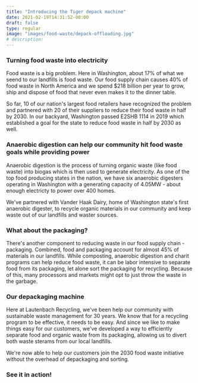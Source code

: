 ```yaml
---
title: "Introducing the Tiger depack machine"
date: 2021-02-19T14:31:52-08:00
draft: false
type: regular
image: "images/food-waste/depack-offloading.jpg"
# description:
---
```


### Turning food waste into electricity

Food waste is a big problem. Here in Washington, about 17% of what we seend to our landfills is food waste. Our food supply chain causes 40% of food waste in North America and we spend $218 billion per year to grow, ship and dispose of food that never even makes it to the dinner table.

So far, 10 of our nation's largest food retailers have recognized the problem and partnered with 20 of their suppliers to reduce their food waste in half by 2030. In our backyard, Washington passed E2SHB 1114 in 2019 which established a goal for the state to reduce food waste in half by 2030 as well.

### Anaerobic digestion can help our community hit food waste goals while providing power

Anaerobic digestion is the process of turning organic waste (like food waste) into biogas which is then used to generate electricity. As one of the top food producing states in the nation, we have six anaerobic digesters operating in Washington with a generating capacity of 4.05MW - about enough electricty to power over 400 homes. 

We've partnered with Vander Haak Dairy, home of Washington state's first anaerobic digester, to recycle organic materials in our community and keep waste out of our landfills and waster sources.

### What about the packaging?

There's another component to reducing waste in our food supply chain - packaging. Combined, food and packaging account for almost 45% of materials in our landfills. While composting, anaerobic digestion and charit programs can help reduce food waste, it can be labor intensive to separate food from its packaging, let alone sort the packaging for recycling. Because of this, many processors and markets might opt to just throw the waste in the garbage.

### Our depackaging machine

Here at Lautenbach Recycling, we've been help our community with sustainable waste management for 30 years. We know that for a recycling program to be effective, it needs to be easy. And since we like to make things easy for our customers, we've developed a way to efficiently separate food and organic waste from its packaging, allowing us to divert both waste sterams from our local landfills.

We're now able to help our customers join the 2030 food waste initiative without the overhead of depackaging and sorting. 

### See it in action!